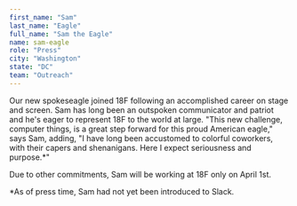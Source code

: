 ```yaml
---
first_name: "Sam"
last_name: "Eagle"
full_name: "Sam the Eagle"
name: sam-eagle
role: "Press"
city: "Washington"
state: "DC"
team: "Outreach"
---
```

Our new spokeseagle joined 18F following an accomplished career on stage and screen. Sam has long been an outspoken communicator and patriot and he's eager to represent 18F to the world at large. "This new challenge, computer things, is a great step forward for this proud American eagle," says Sam, adding, "I have long been accustomed to colorful coworkers, with their capers and shenanigans. Here I expect seriousness and purpose.*"

Due to other commitments, Sam will be working at 18F only on April 1st.

*As of press time, Sam had not yet been introduced to Slack.
